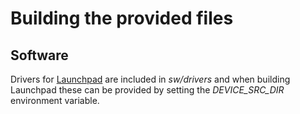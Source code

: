 # Building the provided files

## Software

Drivers for [Launchpad](https://github.com/RISCVtestbed/launchpad) are included in _sw/drivers_ and when building Launchpad these can be provided by setting the _DEVICE_SRC_DIR_ environment variable.
